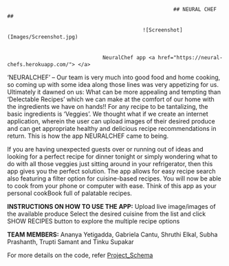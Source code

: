                                                           
                                                          
                                                          ## NEURAL CHEF ##    

                                                ![Screenshot](Images/Screenshot.jpg)  

                                    
                                   NeuralChef app <a href="https://neural-chefs.herokuapp.com/"> </a>
                                         
‘NEURALCHEF’ – Our team is very much into good food and home cooking, so coming up with some idea along those lines was very appetizing for us. Ultimately it dawned on us: What can be more appealing and tempting than ‘Delectable Recipes’ which we can make at the comfort of our home with the ingredients we have on hands!! For any recipe to be tantalizing, the basic ingredients is ‘Veggies’. We thought what if we create an internet application, wherein the user can upload images of their desired produce and can get appropriate healthy and delicious recipe recommendations in return. This is how the app NEURALCHEF came to being.

If you are having unexpected guests over or running out of ideas and looking for a perfect recipe for dinner tonight or simply wondering what to do with all those veggies just sitting around in your refrigerator, then this app gives you the perfect solution. The app allows for easy recipe search also featuring a filter option for cuisine-based recipes. You will now be able to cook from your phone or computer with ease. Think of this app as your personal  cookBook full of palatable recipes.

**INSTRUCTIONS ON HOW TO USE THE APP:**
Upload live image/images of the available produce 
Select the desired cuisine from the list and click SHOW RECIPES button to explore the multiple recipe options

**TEAM MEMBERS:**
Ananya Yetigadda, Gabriela Cantu, Shruthi Elkal, Subha Prashanth, Trupti Samant and Tinku Supakar

For more details on the code, refer [Project_Schema](https://github.com/neelarka/Neural-Chef/blob/Subha/Project_Schema.docx)

